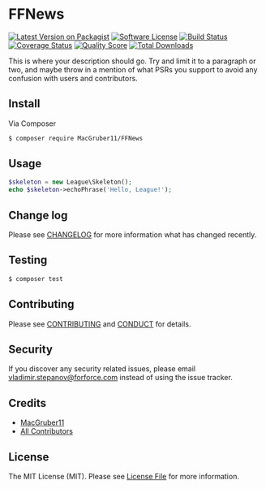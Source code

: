 # FFNews

[![Latest Version on Packagist][ico-version]][link-packagist]
[![Software License][ico-license]](LICENSE.md)
[![Build Status][ico-travis]][link-travis]
[![Coverage Status][ico-scrutinizer]][link-scrutinizer]
[![Quality Score][ico-code-quality]][link-code-quality]
[![Total Downloads][ico-downloads]][link-downloads]

This is where your description should go. Try and limit it to a paragraph or two, and maybe throw in a mention of what
PSRs you support to avoid any confusion with users and contributors.

## Install

Via Composer

``` bash
$ composer require MacGruber11/FFNews
```

## Usage

``` php
$skeleton = new League\Skeleton();
echo $skeleton->echoPhrase('Hello, League!');
```

## Change log

Please see [CHANGELOG](CHANGELOG.md) for more information what has changed recently.

## Testing

``` bash
$ composer test
```

## Contributing

Please see [CONTRIBUTING](CONTRIBUTING.md) and [CONDUCT](CONDUCT.md) for details.

## Security

If you discover any security related issues, please email vladimir.stepanov@forforce.com instead of using the issue tracker.

## Credits

- [MacGruber11][link-author]
- [All Contributors][link-contributors]

## License

The MIT License (MIT). Please see [License File](LICENSE.md) for more information.

[ico-version]: https://img.shields.io/packagist/v/MacGruber11/FFNews.svg?style=flat-square
[ico-license]: https://img.shields.io/badge/license-MIT-brightgreen.svg?style=flat-square
[ico-travis]: https://img.shields.io/travis/MacGruber11/FFNews/master.svg?style=flat-square
[ico-scrutinizer]: https://img.shields.io/scrutinizer/coverage/g/MacGruber11/FFNews.svg?style=flat-square
[ico-code-quality]: https://img.shields.io/scrutinizer/g/MacGruber11/FFNews.svg?style=flat-square
[ico-downloads]: https://img.shields.io/packagist/dt/MacGruber11/FFNews.svg?style=flat-square

[link-packagist]: https://packagist.org/packages/MacGruber11/FFNews
[link-travis]: https://travis-ci.org/MacGruber11/FFNews
[link-scrutinizer]: https://scrutinizer-ci.com/g/MacGruber11/FFNews/code-structure
[link-code-quality]: https://scrutinizer-ci.com/g/MacGruber11/FFNews
[link-downloads]: https://packagist.org/packages/MacGruber11/FFNews
[link-author]: https://github.com/MacGruber11
[link-contributors]: ../../contributors
